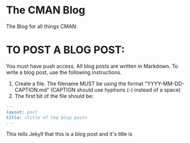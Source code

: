 # The CMAN Blog
The Blog for all things CMAN.

# TO POST A BLOG POST:

You must have push access. All blog posts are written in Markdown. To write a blog post, use the following instructions.

1. Create a file. The filename MUST be using the format "YYYY-MM-DD-CAPTION.md" (CAPTION should use hyphons (-) instead of a space)
2. The first bit of the file should be:
```markdown
---
layout: post
title: <Title of the blog post>
---
```
This tells Jekyll that this is a blog post and it's title is <Title of the blog post>.
3. Write some blog contents. This can be anything and include generic markdown
